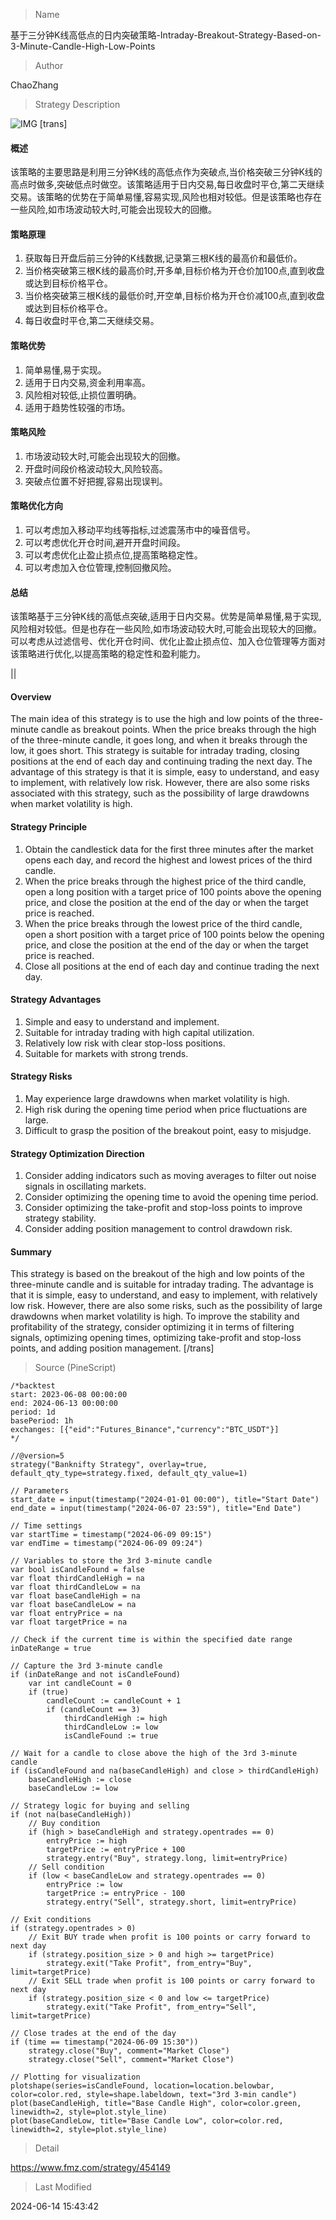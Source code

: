 
> Name

基于三分钟K线高低点的日内突破策略-Intraday-Breakout-Strategy-Based-on-3-Minute-Candle-High-Low-Points

> Author

ChaoZhang

> Strategy Description

![IMG](https://www.fmz.com/upload/asset/12772965f126061f98d.png)
[trans]
#### 概述
该策略的主要思路是利用三分钟K线的高低点作为突破点,当价格突破三分钟K线的高点时做多,突破低点时做空。该策略适用于日内交易,每日收盘时平仓,第二天继续交易。该策略的优势在于简单易懂,容易实现,风险也相对较低。但是该策略也存在一些风险,如市场波动较大时,可能会出现较大的回撤。

#### 策略原理
1. 获取每日开盘后前三分钟的K线数据,记录第三根K线的最高价和最低价。
2. 当价格突破第三根K线的最高价时,开多单,目标价格为开仓价加100点,直到收盘或达到目标价格平仓。
3. 当价格突破第三根K线的最低价时,开空单,目标价格为开仓价减100点,直到收盘或达到目标价格平仓。
4. 每日收盘时平仓,第二天继续交易。

#### 策略优势
1. 简单易懂,易于实现。
2. 适用于日内交易,资金利用率高。
3. 风险相对较低,止损位置明确。
4. 适用于趋势性较强的市场。

#### 策略风险
1. 市场波动较大时,可能会出现较大的回撤。
2. 开盘时间段价格波动较大,风险较高。
3. 突破点位置不好把握,容易出现误判。

#### 策略优化方向
1. 可以考虑加入移动平均线等指标,过滤震荡市中的噪音信号。
2. 可以考虑优化开仓时间,避开开盘时间段。
3. 可以考虑优化止盈止损点位,提高策略稳定性。
4. 可以考虑加入仓位管理,控制回撤风险。

#### 总结
该策略基于三分钟K线的高低点突破,适用于日内交易。优势是简单易懂,易于实现,风险相对较低。但是也存在一些风险,如市场波动较大时,可能会出现较大的回撤。可以考虑从过滤信号、优化开仓时间、优化止盈止损点位、加入仓位管理等方面对该策略进行优化,以提高策略的稳定性和盈利能力。

||

#### Overview
The main idea of this strategy is to use the high and low points of the three-minute candle as breakout points. When the price breaks through the high of the three-minute candle, it goes long, and when it breaks through the low, it goes short. This strategy is suitable for intraday trading, closing positions at the end of each day and continuing trading the next day. The advantage of this strategy is that it is simple, easy to understand, and easy to implement, with relatively low risk. However, there are also some risks associated with this strategy, such as the possibility of large drawdowns when market volatility is high.

#### Strategy Principle
1. Obtain the candlestick data for the first three minutes after the market opens each day, and record the highest and lowest prices of the third candle.
2. When the price breaks through the highest price of the third candle, open a long position with a target price of 100 points above the opening price, and close the position at the end of the day or when the target price is reached.
3. When the price breaks through the lowest price of the third candle, open a short position with a target price of 100 points below the opening price, and close the position at the end of the day or when the target price is reached.
4. Close all positions at the end of each day and continue trading the next day.

#### Strategy Advantages
1. Simple and easy to understand and implement.
2. Suitable for intraday trading with high capital utilization.
3. Relatively low risk with clear stop-loss positions.
4. Suitable for markets with strong trends.

#### Strategy Risks
1. May experience large drawdowns when market volatility is high.
2. High risk during the opening time period when price fluctuations are large.
3. Difficult to grasp the position of the breakout point, easy to misjudge.

#### Strategy Optimization Direction
1. Consider adding indicators such as moving averages to filter out noise signals in oscillating markets.
2. Consider optimizing the opening time to avoid the opening time period.
3. Consider optimizing the take-profit and stop-loss points to improve strategy stability.
4. Consider adding position management to control drawdown risk.

#### Summary
This strategy is based on the breakout of the high and low points of the three-minute candle and is suitable for intraday trading. The advantage is that it is simple, easy to understand, and easy to implement, with relatively low risk. However, there are also some risks, such as the possibility of large drawdowns when market volatility is high. To improve the stability and profitability of the strategy, consider optimizing it in terms of filtering signals, optimizing opening times, optimizing take-profit and stop-loss points, and adding position management.
[/trans]



> Source (PineScript)

``` pinescript
/*backtest
start: 2023-06-08 00:00:00
end: 2024-06-13 00:00:00
period: 1d
basePeriod: 1h
exchanges: [{"eid":"Futures_Binance","currency":"BTC_USDT"}]
*/

//@version=5
strategy("Banknifty Strategy", overlay=true, default_qty_type=strategy.fixed, default_qty_value=1)

// Parameters
start_date = input(timestamp("2024-01-01 00:00"), title="Start Date")
end_date = input(timestamp("2024-06-07 23:59"), title="End Date")

// Time settings
var startTime = timestamp("2024-06-09 09:15")
var endTime = timestamp("2024-06-09 09:24")

// Variables to store the 3rd 3-minute candle
var bool isCandleFound = false
var float thirdCandleHigh = na
var float thirdCandleLow = na
var float baseCandleHigh = na
var float baseCandleLow = na
var float entryPrice = na
var float targetPrice = na

// Check if the current time is within the specified date range
inDateRange = true

// Capture the 3rd 3-minute candle
if (inDateRange and not isCandleFound)
    var int candleCount = 0
    if (true)
        candleCount := candleCount + 1
        if (candleCount == 3)
            thirdCandleHigh := high
            thirdCandleLow := low
            isCandleFound := true

// Wait for a candle to close above the high of the 3rd 3-minute candle
if (isCandleFound and na(baseCandleHigh) and close > thirdCandleHigh)
    baseCandleHigh := close
    baseCandleLow := low

// Strategy logic for buying and selling
if (not na(baseCandleHigh))
    // Buy condition
    if (high > baseCandleHigh and strategy.opentrades == 0)
        entryPrice := high
        targetPrice := entryPrice + 100
        strategy.entry("Buy", strategy.long, limit=entryPrice)
    // Sell condition
    if (low < baseCandleLow and strategy.opentrades == 0)
        entryPrice := low
        targetPrice := entryPrice - 100
        strategy.entry("Sell", strategy.short, limit=entryPrice)

// Exit conditions
if (strategy.opentrades > 0)
    // Exit BUY trade when profit is 100 points or carry forward to next day
    if (strategy.position_size > 0 and high >= targetPrice)
        strategy.exit("Take Profit", from_entry="Buy", limit=targetPrice)
    // Exit SELL trade when profit is 100 points or carry forward to next day
    if (strategy.position_size < 0 and low <= targetPrice)
        strategy.exit("Take Profit", from_entry="Sell", limit=targetPrice)

// Close trades at the end of the day
if (time == timestamp("2024-06-09 15:30"))
    strategy.close("Buy", comment="Market Close")
    strategy.close("Sell", comment="Market Close")

// Plotting for visualization
plotshape(series=isCandleFound, location=location.belowbar, color=color.red, style=shape.labeldown, text="3rd 3-min candle")
plot(baseCandleHigh, title="Base Candle High", color=color.green, linewidth=2, style=plot.style_line)
plot(baseCandleLow, title="Base Candle Low", color=color.red, linewidth=2, style=plot.style_line)

```

> Detail

https://www.fmz.com/strategy/454149

> Last Modified

2024-06-14 15:43:42
